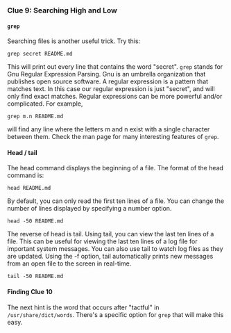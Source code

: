 ### Clue 9: Searching High and Low ###

#### `grep` ####

Searching files is another useful trick. Try this:

    grep secret README.md
    
This will print out every line that contains the word "secret". `grep` stands 
for Gnu Regular Expression Parsing. Gnu is an umbrella organization that 
publishes open source software. A regular expression is a pattern that matches
text. In this case our regular expression is just "secret", and will only find
exact matches. Regular expressions can be more powerful and/or complicated. For
example,

    grep m.n README.md
    
will find any line where the letters m and n exist with a single character
between them. Check the man page for many interesting features of `grep`.

#### Head / tail  #### 

The head command displays the beginning of a file. The format of the head command is:

	head README.md
	
By default, you can only read the first ten lines of a file. You can change the number of lines displayed by specifying a number option.

	head -50 README.md

The reverse of head is tail. Using tail, you can view the last ten lines of a file. This can be useful for viewing the last ten lines of a log file for important system messages. You can also use tail to watch log files as they are updated. Using the -f option, tail automatically prints new messages from an open file to the screen in real-time.

	tail -50 README.md

#### Finding Clue 10 ####

The next hint is the word that occurs after "tactful" in 
`/usr/share/dict/words`. There's a specific option for `grep` that will make
this easy.

